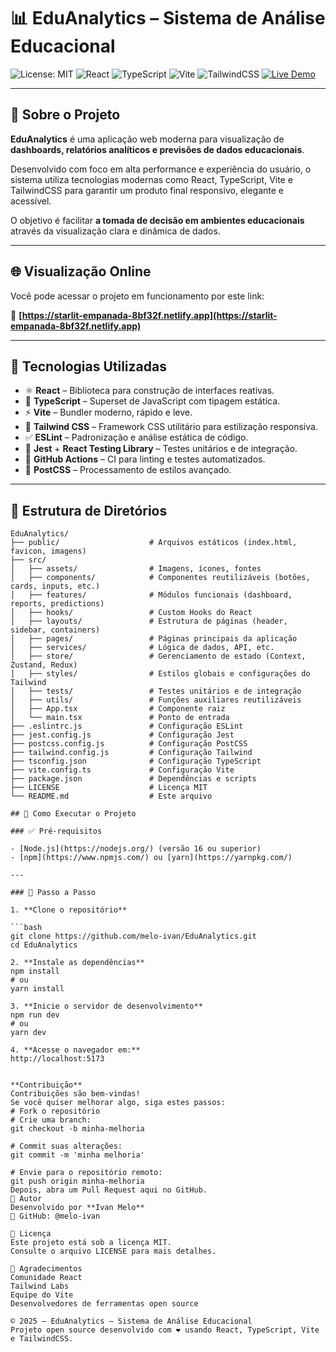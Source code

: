 # 📊 EduAnalytics – Sistema de Análise Educacional

![License: MIT](https://img.shields.io/badge/License-MIT-green.svg)
![React](https://img.shields.io/badge/React-18-blue.svg)
![TypeScript](https://img.shields.io/badge/TypeScript-4.9-blue.svg)
![Vite](https://img.shields.io/badge/Vite-4.0-yellow.svg)
![TailwindCSS](https://img.shields.io/badge/TailwindCSS-3.0-green.svg)
[![Live Demo](https://img.shields.io/badge/Demo-online-success)](https://starlit-empanada-8bf32f.netlify.app)

---

## 🔮 Sobre o Projeto

**EduAnalytics** é uma aplicação web moderna para visualização de **dashboards, relatórios analíticos e previsões de dados educacionais**.

Desenvolvido com foco em alta performance e experiência do usuário, o sistema utiliza tecnologias modernas como React, TypeScript, Vite e TailwindCSS para garantir um produto final responsivo, elegante e acessível.

O objetivo é facilitar **a tomada de decisão em ambientes educacionais** através da visualização clara e dinâmica de dados.

---

## 🌐 Visualização Online

Você pode acessar o projeto em funcionamento por este link:

🔗 **[https://starlit-empanada-8bf32f.netlify.app](https://starlit-empanada-8bf32f.netlify.app)**

---

## 🧱 Tecnologias Utilizadas

- ⚛️ **React** – Biblioteca para construção de interfaces reativas.
- 🧠 **TypeScript** – Superset de JavaScript com tipagem estática.
- ⚡ **Vite** – Bundler moderno, rápido e leve.
- 🎨 **Tailwind CSS** – Framework CSS utilitário para estilização responsiva.
- ✅ **ESLint** – Padronização e análise estática de código.
- 🧪 **Jest** + **React Testing Library** – Testes unitários e de integração.
- 🔁 **GitHub Actions** – CI para linting e testes automatizados.
- 🧵 **PostCSS** – Processamento de estilos avançado.

---

## 📁 Estrutura de Diretórios

```plaintext
EduAnalytics/
├── public/                    # Arquivos estáticos (index.html, favicon, imagens)
├── src/
│   ├── assets/                # Imagens, ícones, fontes
│   ├── components/            # Componentes reutilizáveis (botões, cards, inputs, etc.)
│   ├── features/              # Módulos funcionais (dashboard, reports, predictions)
│   ├── hooks/                 # Custom Hooks do React
│   ├── layouts/               # Estrutura de páginas (header, sidebar, containers)
│   ├── pages/                 # Páginas principais da aplicação
│   ├── services/              # Lógica de dados, API, etc.
│   ├── store/                 # Gerenciamento de estado (Context, Zustand, Redux)
│   ├── styles/                # Estilos globais e configurações do Tailwind
│   ├── tests/                 # Testes unitários e de integração
│   ├── utils/                 # Funções auxiliares reutilizáveis
│   ├── App.tsx                # Componente raiz
│   └── main.tsx               # Ponto de entrada
├── .eslintrc.js               # Configuração ESLint
├── jest.config.js             # Configuração Jest
├── postcss.config.js          # Configuração PostCSS
├── tailwind.config.js         # Configuração Tailwind
├── tsconfig.json              # Configuração TypeScript
├── vite.config.ts             # Configuração Vite
├── package.json               # Dependências e scripts
├── LICENSE                    # Licença MIT
└── README.md                  # Este arquivo

## 🚀 Como Executar o Projeto

### ✅ Pré-requisitos

- [Node.js](https://nodejs.org/) (versão 16 ou superior)
- [npm](https://www.npmjs.com/) ou [yarn](https://yarnpkg.com/)

---

### 🧪 Passo a Passo

1. **Clone o repositório**

```bash
git clone https://github.com/melo-ivan/EduAnalytics.git
cd EduAnalytics

2. **Instale as dependências**
npm install
# ou
yarn install

3. **Inicie o servidor de desenvolvimento**
npm run dev
# ou
yarn dev

4. **Acesse o navegador em:**
http://localhost:5173


**Contribuição**
Contribuições são bem-vindas!
Se você quiser melhorar algo, siga estes passos:
# Fork o repositório
# Crie uma branch:
git checkout -b minha-melhoria

# Commit suas alterações:
git commit -m 'minha melhoria'

# Envie para o repositório remoto:
git push origin minha-melhoria
Depois, abra um Pull Request aqui no GitHub.
👤 Autor
Desenvolvido por **Ivan Melo**
🔗 GitHub: @melo-ivan

📄 Licença
Este projeto está sob a licença MIT.
Consulte o arquivo LICENSE para mais detalhes.

📢 Agradecimentos
Comunidade React
Tailwind Labs
Equipe do Vite
Desenvolvedores de ferramentas open source

© 2025 — EduAnalytics – Sistema de Análise Educacional
Projeto open source desenvolvido com ❤️ usando React, TypeScript, Vite e TailwindCSS.
